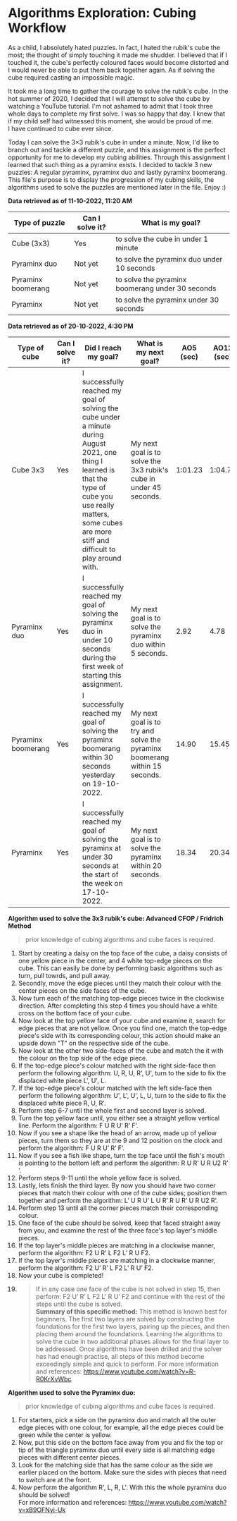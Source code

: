 # Algorithms Exploration: Cubing Workflow  
  
  
As a child, I absolutely hated puzzles. In fact, I hated the rubik's cube the most; the thought of simply touching it made me shudder. I believed that if I touched it, the cube's perfectly coloured faces would become distorted and I would never be able to put them back together again. As if solving the cube required casting an impossible magic.  

It took me a long time to gather the courage to solve the rubik's cube. In the hot summer of 2020, I decided that I will attempt to solve the cube by watching a YouTube tutorial. I'm not ashamed to admit that I took three whole days to complete my first solve. I was so happy that day. I knew that if my child self had witnessed this moment, she would be proud of me.   
  I have continued to cube ever since.

Today I can solve the 3×3 rubik's cube in under a minute. Now, I'd like to branch out and tackle a different puzzle, and this assignment is the perfect opportunity for me to develop my cubing abilities. Through this assignment I learned that such thing as a pyraminx exists. I decided to tackle 3 new puzzles: A regular pyraminx, pyraminx duo and lastly pyraminx boomerang. This file's purpose is to display the progression of my cubing skills, the algorithms used to solve the puzzles are mentioned later in the file.
Enjoy :)

**Data retrieved as of 11-10-2022, 11:20 AM**

| Type of puzzle  | Can I solve it? | What is my goal? | 
| ------------- | ------------- | ------------- | 
| Cube (3x3) | Yes  | to solve the cube in under 1 minute  | 
| Pyraminx duo  | Not yet  | to solve the pyraminx duo under 10 seconds  | 
| Pyraminx boomerang  | Not yet  | to solve the pyraminx boomerang under 30 seconds  | 
| Pyraminx | Not yet  | to solve the pyraminx under 30 seconds |  
  
  **Data retrieved as of 20-10-2022, 4:30 PM**
 
 | Type of cube  |Can I solve it? | Did I reach my goal? | What is my next goal? | AO5 (sec) | AO12 (sec) | AO25 (sec) | Best Time  | 
 | ------------- | ------------- | ------------- | ------------- | ------------- | ------------- | ------------- | ------------- | 
 | Cube 3x3  | Yes | I successfully reached my goal of solving the cube under a minute during August 2021, one thing I learned is that the type of cube you use really matters, some cubes are more stiff and difficult to play around with. | My next goal is to solve the 3x3 rubik's cube in under 45 seconds. | 1:01.23 | 1:04.77 | 1:05.89 | 53.11 | 
 | Pyraminx duo  | Yes  | I successfully reached my goal of solving the pyraminx duo in under 10 seconds during the first week of starting this assignment. | My next goal is to solve the pyraminx duo within 5 seconds. | 2.92  | 4.78  | 5.43  | 3.34  | 
| Pyraminx boomerang   | Yes | I successfully reached my goal of solving the pyraminx boomerang within 30 seconds yesterday on 19-10-2022. | My next goal is to try and solve the pyraminx boomerang within 15 seconds. | 14.90 | 15.45  | 17.70  | 7.29  |
| Pyraminx  | Yes | I successfully reached my goal of solving the pyraminx at under 30 seconds at the start of the week on 17-10-2022. | My next goal is to solve the pyraminx within 20 seconds. | 18.34  | 20.34  | 19.77  | 18.01  |  

  
  **Algorithm used to solve the 3x3 rubik's cube: Advanced CFOP / Fridrich Method**  
> prior knowledge of cubing algorithms and cube faces is required.  
1. Start by creating a daisy on the top face of the cube, a daisy consists of one yellow piece in the center, and 4 white top-edge pieces on the cube. This can easily be done by performing basic algorithms such as turn, pull towrds, and pull away.  
2. Secondly, move the edge pieces until they match their colour with the center pieces on the side faces of the cube.  
3. Now turn each of the matching top-edge pieces twice in the clockwise direction. After completing this step 4 times you should have a white cross on the bottom face of your cube.  
4. Now look at the top yellow face of your cube and examine it, search for edge pieces that are not yellow. Once you find one, match the top-edge piece's side with its corresponding colour, this action should make an upside down "T" on the respective side of the cube.  
5. Now look at the other two side-faces of the cube and match the it with the colour on the top side of the edge piece.  
6. If the top-edge piece's colour matched with the right side-face then perform the following algorithm: U, R, U, R', U', turn to the side to fix the displaced white piece L', U', L.  
7. If the top-edge piece's colour matched with the left side-face then perform the following algorithm: U', L', U', L, U, turn to the side to fix the displaced white piece R, U, R'.  
8. Perform step 6-7 until the whole first and second layer is solved.
9. Turn the top yellow face until, you either see a straight yellow vertical line. Perform the algorithm: F U R U’ R’ F’.  
10. Now if you see a shape like the head of an arrow, made up of yellow pieces, turn them so they are at the 9 and 12 position on the clock and perform the algorithm: F U R U’ R’ F’.  
11. Now if you see a fish like shape, turn the top face until the fish's mouth is pointing to the bottom left and perform the algorithm: R U R’ U R U2 R’
’.    
12. Perform steps 9-11 until the whole yellow face is solved.  
13. Lastly, lets finish the third layer. By now you should have two corner pieces that match their colour with one of the cube sides; position them together and perform the algorithm: L’ U R U’ L U R’ R U R’ U R U2 R’.  
14. Perform step 13 until all the corner pieces match their corresponding colour.  
15. One face of the cube should be solved, keep that faced straight away from you, and examine the rest of the three face's top layer's middle pieces.  
16. If the top layer's middle pieces are matching in a clockwise manner, perform the algorithm: F2 U R’ L F2 L’ R U F2.  
17. If the top layer's middle pieces are matching in a clockwise manner, perform the algorithm: F2 U’ R’ L F2 L’ R U’ F2.  
18. Now your cube is completed!  
19. > If in any case one face of the cube is not solved in step 15, then perform: F2 U’ R’ L F2 L’ R U’ F2 and continue with the rest of the steps until the cube is solved.  
**Summary of this specific method:** This method is known best for beginners. The first two layers are solved by constructing the foundations for the first two layers, pairing up the pieces, and then placing them around the foundations. Learning the algorithms to solve the cube in two additional phases allows for the final layer to be addressed. Once algorithms have been drilled and the solver has had enough practise, all steps of this method become exceedingly simple and quick to perform. 
For more information and references: https://www.youtube.com/watch?v=R-R0KrXvWbc
  
**Algorithm used to solve the Pyraminx duo:**  
> prior knowledge of cubing algorithms and cube faces is required.  
1. For starters, pick a side on the pyraminx duo and match all the outer edge pieces with one colour, for example, all the edge pieces could be green while the center is yellow.  
2. Now, put this side on the bottom face away from you and fix the top or tip of the triangle pyraminx duo until every side is all matching edge pieces with different center pieces.  
3. Look for the matching side that has the same colour as the side we earlier placed on the bottom. Make sure the sides with pieces that need to switch are at the front.  
4. Now perform the algorithm R', L, R, L'. With this the whole pyraminx duo should be solved!  
For more information and references: https://www.youtube.com/watch?v=xB9OFNyi-Uk


